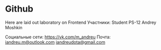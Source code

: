 # Github
Here are laid out laboratory on Frontend
Участники: Student PS-12 Andrey Moshkin 

Социальные сети: 	https://vk.com/m_andreu
Почта:				iandreu.m@outlook.com
					iandreudota@gmail.com
